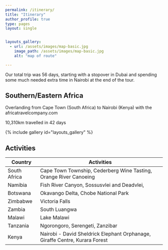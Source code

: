 ```yaml
---
permalink: /itinerary/
title: "Itinerary"
author_profile: true
type: pages
layout: single


layouts_gallery:
  - url: /assets/images/map-basic.jpg
    image_path: /assets/images/map-basic.jpg
    alt: "map of route"

---
```


Our total trip was 56 days, starting with a stopover in Dubai and spending some much needed extra time in Nairobi at the end of the tour.


## Southern/Eastern Africa
Overlanding from Cape Town (South Africa) to Nairobi (Kenya) with the africatravelcompany.com

10,310km travelled in 42 days



{% include gallery id="layouts_gallery" %}

## Activities

| Country                                     | Activities                                          |
| ------------------------------------------- | ----------------------------------------------------- |
| South Africa | Cape Town Township, Cederberg Wine Tasting, Orange River Canoeing |
| Namibia| Fish River Canyon, Sossusvlei and Deadvlei, |
| Botswana | Okavango Delta, Chobe National Park |
| Zimbabwe| Victoria Falls |
| Zambia | South Luangwa |
| Malawi | Lake Malawi |
| Tanzania | Ngorongoro, Serengeti, Zanzibar |
| Kenya | Nairobi - David Sheldrick Elephant Orphanage, Giraffe Centre, Kurara Forest |



